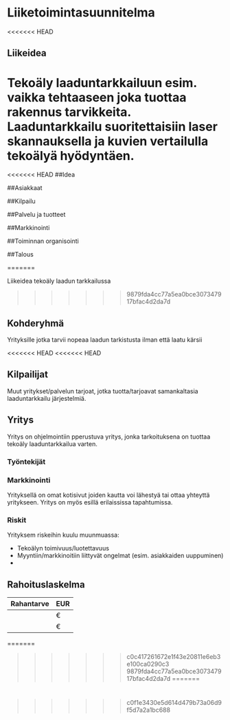 Liiketoimintasuunnitelma
====================================================================

<<<<<<< HEAD
## Liikeidea
Tekoäly laaduntarkkailuun esim. vaikka tehtaaseen joka tuottaa rakennus tarvikkeita. Laaduntarkkailu suoritettaisiin laser skannauksella ja kuvien vertailulla tekoälyä hyödyntäen. 
=======
<<<<<<< HEAD
##Idea

##Asiakkaat

##Kilpailu

##Palvelu ja tuotteet

##Markkinointi

##Toiminnan organisointi

##Talous

=======

Liikeidea
tekoäly laadun tarkkailussa
>>>>>>> 9879fda4cc77a5ea0bce307347917bfac4d2da7d

## Kohderyhmä
Yrityksille jotka tarvii nopeaa laadun tarkistusta ilman että laatu kärsii

<<<<<<< HEAD
<<<<<<< HEAD
## Kilpailijat
Muut yritykset/palvelun tarjoat, jotka tuotta/tarjoavat samankaltasia laaduntarkkailu järjestelmiä.

## Yritys
Yritys on ohjelmointiin pperustuva yritys, jonka tarkoituksena on tuottaa tekoäly laaduntarkkailua varten. 

### Työntekijät


### Markkinointi
Yrityksellä on omat kotisivut joiden kautta voi lähestyä tai ottaa yhteyttä yritykseen. Yritys on myös esillä erilaississa tapahtumissa.

### Riskit
Yrityksem riskeihin kuulu muunmuassa:
* Tekoälyn toimivuus/luotettavuus
* Myyntiin/markkinoitiin liittyvät ongelmat (esim. asiakkaiden uuppuminen)
* 

## Rahoituslaskelma
| Rahantarve | EUR |
| ----------- | ----------- |
|  | € |
|  |€ |


=======
>>>>>>> c0c417261672e1f43e20811e6eb3e100ca0290c3
>>>>>>> 9879fda4cc77a5ea0bce307347917bfac4d2da7d
=======
#
>>>>>>> c0f1e3430e5d614d479b73a06d9f5d7a2a1bc688
